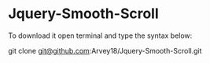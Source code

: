 Jquery-Smooth-Scroll
====================

To download it open terminal and type the syntax below:

git clone git@github.com:Arvey18/Jquery-Smooth-Scroll.git
